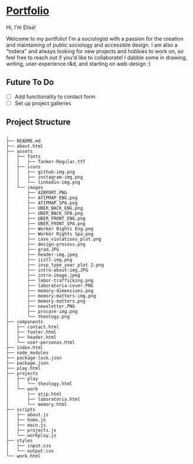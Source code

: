 # [Portfolio](https://elisacarrascolanusse.github.io/Portfolio/)

Hi, I'm Elisa!

Welcome to my portfolio! I'm a sociologist with a passion for the creation and maintaining of public sociology and accessible design. I am also a "todera" and always looking for new projects and hobbies to work on, so feel free to reach out if you'd like to collaborate! I dabble some in drawing, writing, user-experience r&d, and starting on web-design :)

## Future To Do
- [ ] Add functionality to contact form
- [ ] Set up project galleries

## Project Structure
```
.
├── README.md
├── about.html
├── assets
│   ├── fonts
│   │   ├── Tanker-Regular.ttf
│   ├── icons
│   │   ├── github-img.png
│   │   ├── instagram-img.png
│   │   └── linkedin-img.png
│   └── images
│       ├── AIRPORT.PNG
│       ├── ATIPMAP_ENG.png
│       ├── ATIPMAP_SPA.png
│       ├── UBER_BACK_ENG.png
│       ├── UBER_BACK_SPA.png
│       ├── UBER_FRONT_ENG.png
│       ├── UBER_FRONT_SPA.png
│       ├── Worker Rights Eng.png
│       ├── Worker Rights Spa.png
│       ├── case_violations_plot.png
│       ├── design-process.png
│       ├── grad.JPG
│       ├── header-img.jpeg
│       ├── iistl-img.png
│       ├── insp_type_year_plot 2.png
│       ├── intro-about-img.JPG
│       ├── intro-image.jpeg
│       ├── labor-trafficking.png
│       ├── laboratoria-cover.PNG
│       ├── memory-dimensions.png
│       ├── memory-matters-img.png
│       ├── memory-matters.png
│       ├── newsletter.PNG
│       ├── procase-img.png
│       └── theology.png
├── components
│   ├── contact.html
│   ├── footer.html
│   ├── header.html
│   └── user-personas.html
├── index.html
├── node_modules
├── package-lock.json
├── package.json
├── play.html
├── projects
│   ├── play
│   │   └── theology.html
│   └── work
│       ├── atip.html
│       ├── laboratoria.html
│       └── memory.html
├── scripts
│   ├── about.js
│   ├── home.js
│   ├── main.js
│   ├── projects.js
│   └── workplay.js
├── styles
│   ├── input.css
│   └── output.css
└── work.html

```
